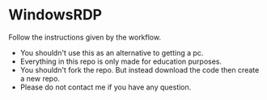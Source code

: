# WindowsRDP
Follow the instructions given by the workflow.
- You shouldn't use this as an alternative to getting a pc.
- Everything in this repo is only made for education purposes.
- You shouldn't fork the repo. But instead download the code then create a new repo.
- Please do not contact me if you have any question.
